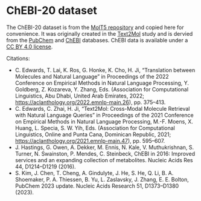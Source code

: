 # ChEBI-20 dataset

The ChEBI-20 dataset is from the [MolT5 repository](https://github.com/blender-nlp/MolT5/tree/main/ChEBI-20_data) and copied here for convenience.
It was originally created in the [Text2Mol](https://doi.org/10.18653/v1/2021.emnlp-main.47) study and is dervied from the [PubChem](https://pubchem.ncbi.nlm.nih.gov/) and [ChEBI](https://www.ebi.ac.uk/chebi/) databases.
ChEBI data is available under a [CC BY 4.0 license](https://ftp.ebi.ac.uk/pub/databases/chebi/README.txt).

Citations:
- C. Edwards, T. Lai, K. Ros, G. Honke, K. Cho, H. Ji, “Translation between Molecules and Natural Language” in Proceedings of the 2022 Conference on Empirical Methods in Natural Language Processing, Y. Goldberg, Z. Kozareva, Y. Zhang, Eds. (Association for Computational Linguistics, Abu Dhabi, United Arab Emirates, 2022; https://aclanthology.org/2022.emnlp-main.26), pp. 375–413.
- C. Edwards, C. Zhai, H. Ji, “Text2Mol: Cross-Modal Molecule Retrieval with Natural Language Queries” in Proceedings of the 2021 Conference on Empirical Methods in Natural Language Processing, M.-F. Moens, X. Huang, L. Specia, S. W. Yih, Eds. (Association for Computational Linguistics, Online and Punta Cana, Dominican Republic, 2021; https://aclanthology.org/2021.emnlp-main.47), pp. 595–607.
- J. Hastings, G. Owen, A. Dekker, M. Ennis, N. Kale, V. Muthukrishnan, S. Turner, N. Swainston, P. Mendes, C. Steinbeck, ChEBI in 2016: Improved services and an expanding collection of metabolites. Nucleic Acids Res 44, D1214–D1219 (2016).
- S. Kim, J. Chen, T. Cheng, A. Gindulyte, J. He, S. He, Q. Li, B. A. Shoemaker, P. A. Thiessen, B. Yu, L. Zaslavsky, J. Zhang, E. E. Bolton, PubChem 2023 update. Nucleic Acids Research 51, D1373–D1380 (2023).
